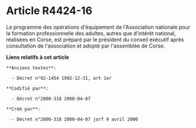 # Article R4424-16

Le programme des opérations d'équipement de l'Association nationale pour la formation professionnelle des adultes, autres que
d'intérêt national, réalisées en Corse, est préparé par le président du conseil exécutif après consultation de l'association
et adopté par l'assemblée de Corse.

**Liens relatifs à cet article**

	**Anciens textes**:

	  - Décret n°92-1454 1992-12-31, art 1er

	**Codifié par**:

	  - Décret n°2000-318 2000-04-07

	**Créé par**:

	  - Décret n°2000-318 2000-04-07 jorf 9 avril 2000
